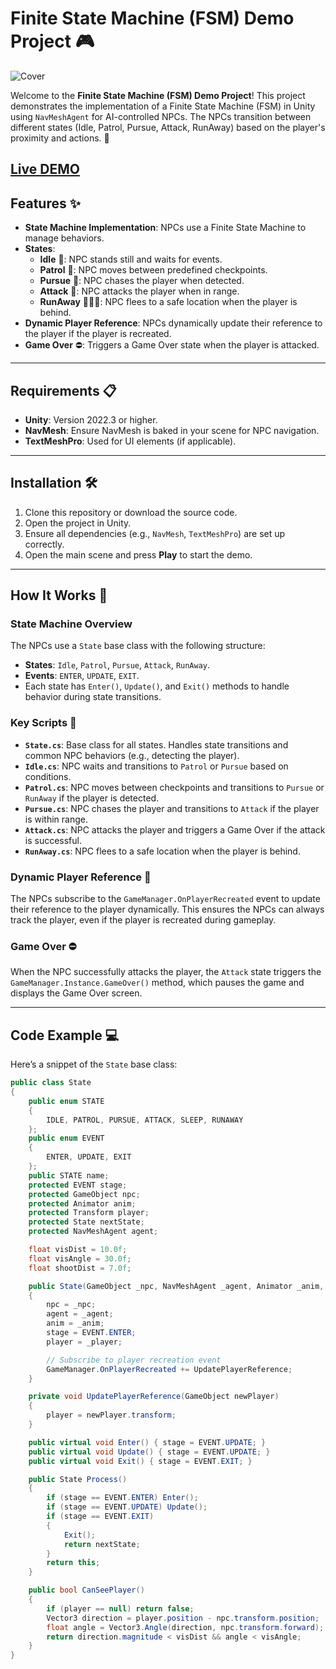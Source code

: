# Finite State Machine (FSM) Demo Project 🎮
 ![Cover](coverfinite.png)
 
Welcome to the **Finite State Machine (FSM) Demo Project**! This project demonstrates the implementation of a Finite State Machine (FSM) in Unity using `NavMeshAgent` for AI-controlled NPCs. The NPCs transition between different states (Idle, Patrol, Pursue, Attack, RunAway) based on the player's proximity and actions. 🚀

[Live DEMO](https://play.unity.com/en/games/4c7cb585-2bee-4d34-8cd3-f988d4963bec/finite-state-machine-demo) 
---

## Features ✨
- **State Machine Implementation**: NPCs use a Finite State Machine to manage behaviors.
- **States**:
  - **Idle** 🛑: NPC stands still and waits for events.
  - **Patrol** 🚶: NPC moves between predefined checkpoints.
  - **Pursue** 🏃: NPC chases the player when detected.
  - **Attack** 🔫: NPC attacks the player when in range.
  - **RunAway** 🏃‍♂️💨: NPC flees to a safe location when the player is behind.
- **Dynamic Player Reference**: NPCs dynamically update their reference to the player if the player is recreated.
- **Game Over** ⛔: Triggers a Game Over state when the player is attacked.

---

## Requirements 📋
- **Unity**: Version 2022.3 or higher.
- **NavMesh**: Ensure NavMesh is baked in your scene for NPC navigation.
- **TextMeshPro**: Used for UI elements (if applicable).

---

## Installation 🛠️
1. Clone this repository or download the source code.
2. Open the project in Unity.
3. Ensure all dependencies (e.g., `NavMesh`, `TextMeshPro`) are set up correctly.
4. Open the main scene and press **Play** to start the demo.

---

## How It Works 🧠

### State Machine Overview
The NPCs use a `State` base class with the following structure:
- **States**: `Idle`, `Patrol`, `Pursue`, `Attack`, `RunAway`.
- **Events**: `ENTER`, `UPDATE`, `EXIT`.
- Each state has `Enter()`, `Update()`, and `Exit()` methods to handle behavior during state transitions.

### Key Scripts 📜
- **`State.cs`**: Base class for all states. Handles state transitions and common NPC behaviors (e.g., detecting the player).
- **`Idle.cs`**: NPC waits and transitions to `Patrol` or `Pursue` based on conditions.
- **`Patrol.cs`**: NPC moves between checkpoints and transitions to `Pursue` or `RunAway` if the player is detected.
- **`Pursue.cs`**: NPC chases the player and transitions to `Attack` if the player is within range.
- **`Attack.cs`**: NPC attacks the player and triggers a Game Over if the attack is successful.
- **`RunAway.cs`**: NPC flees to a safe location when the player is behind.

### Dynamic Player Reference 🔄
The NPCs subscribe to the `GameManager.OnPlayerRecreated` event to update their reference to the player dynamically. This ensures the NPCs can always track the player, even if the player is recreated during gameplay.

### Game Over ⛔
When the NPC successfully attacks the player, the `Attack` state triggers the `GameManager.Instance.GameOver()` method, which pauses the game and displays the Game Over screen.

---

## Code Example 💻
Here’s a snippet of the `State` base class:

```csharp
public class State
{
    public enum STATE
    {
        IDLE, PATROL, PURSUE, ATTACK, SLEEP, RUNAWAY
    };
    public enum EVENT
    {
        ENTER, UPDATE, EXIT
    };
    public STATE name;
    protected EVENT stage;
    protected GameObject npc;
    protected Animator anim;
    protected Transform player;
    protected State nextState;
    protected NavMeshAgent agent;

    float visDist = 10.0f;
    float visAngle = 30.0f;
    float shootDist = 7.0f;

    public State(GameObject _npc, NavMeshAgent _agent, Animator _anim, Transform _player)
    {
        npc = _npc;
        agent = _agent;
        anim = _anim;
        stage = EVENT.ENTER;
        player = _player;

        // Subscribe to player recreation event
        GameManager.OnPlayerRecreated += UpdatePlayerReference;
    }

    private void UpdatePlayerReference(GameObject newPlayer)
    {
        player = newPlayer.transform;
    }

    public virtual void Enter() { stage = EVENT.UPDATE; }
    public virtual void Update() { stage = EVENT.UPDATE; }
    public virtual void Exit() { stage = EVENT.EXIT; }

    public State Process()
    {
        if (stage == EVENT.ENTER) Enter();
        if (stage == EVENT.UPDATE) Update();
        if (stage == EVENT.EXIT)
        {
            Exit();
            return nextState;
        }
        return this;
    }

    public bool CanSeePlayer()
    {
        if (player == null) return false;
        Vector3 direction = player.position - npc.transform.position;
        float angle = Vector3.Angle(direction, npc.transform.forward);
        return direction.magnitude < visDist && angle < visAngle;
    }
}
